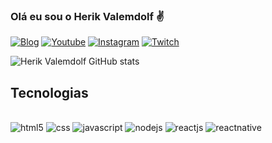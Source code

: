 ### Olá eu sou o Herik Valemdolf ✌️

[![Blog](https://img.shields.io/website-up-down-green-red/http/monip.org.svg)](#)
[![Youtube](https://img.shields.io/badge/YouTube-FF0000?style=for-the-badge&logo=youtube&logoColor=white)](https://youtube.com/channel/UC9ktGM4AY9ttmuLhWoKqzXQ)
[![Instagram](https://img.shields.io/badge/Instagram-E4405F?style=for-the-badge&logo=instagram&logoColor=white)](https://www.instagram.com/herikgvs/)
[![Twitch](https://img.shields.io/badge/Twitch-9146FF?style=for-the-badge&logo=twitch&logoColor=white)](https://www.twitch.tv/140871182129)

![Herik Valemdolf GitHub stats](https://github-readme-stats.vercel.app/api?username=HerikValemdolf&show_icons=true&theme=highcontrast)

## Tecnologias

<div style="display: inline_block"><br/>
<img aling="center" alt="html5" src="https://img.shields.io/badge/HTML5-E34F26?style=for-the-badge&logo=html5&logoColor=white">
<img aling="center" alt="css" src="https://img.shields.io/badge/CSS3-1572B6?style=for-the-badge&logo=css3&logoColor=white">
<img aling="center" alt="javascript" src="https://img.shields.io/badge/JavaScript-F7DF1E?style=for-the-badge&logo=javascript&logoColor=black">
<img aling="center" alt="nodejs" src="https://img.shields.io/badge/Node.js-43853D?style=for-the-badge&logo=node.js&logoColor=white">
<img aling="center" alt="reactjs" src="https://img.shields.io/badge/React-20232A?style=for-the-badge&logo=react&logoColor=61DAFB">
<img aling="center" alt="reactnative" src="https://img.shields.io/badge/Bootstrap-563D7C?style=for-the-badge&logo=bootstrap&logoColor=white">
</div>
